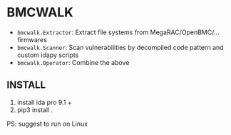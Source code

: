 # BMCWALK

- `bmcwalk.Extractor`: Extract file systems from MegaRAC/OpenBMC/... firmwares
- `bmcwalk.Scanner`: Scan vulnerabilities by decompiled code pattern and custom idapy scripts
- `bmcwalk.Operator`: Combine the above

## INSTALL

1. install ida pro 9.1 +
2. pip3 install .

PS: suggest to run on Linux